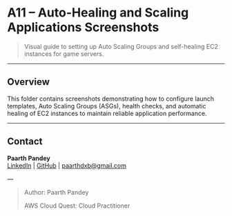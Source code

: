 # A11 – Auto-Healing and Scaling Applications Screenshots

> Visual guide to setting up Auto Scaling Groups and self-healing EC2 instances for game servers.

---

## Overview

This folder contains screenshots demonstrating how to configure launch templates, Auto Scaling Groups (ASGs), health checks, and automatic healing of EC2 instances to maintain reliable application performance.

---

## Contact

**Paarth Pandey**  
[LinkedIn](https://www.linkedin.com/in/paarth-pandey-13779529b/) | [GitHub](https://github.com/paarthpandey10) | paarthdxb@gmail.com

—
> Author: Paarth Pandey
> 
> AWS Cloud Quest: Cloud Practitioner

